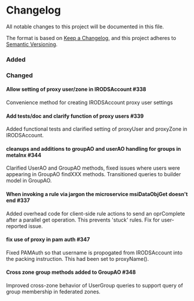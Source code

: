 # Changelog
All notable changes to this project will be documented in this file.

The format is based on [Keep a Changelog](https://keepachangelog.com/en/1.0.0/),
and this project adheres to [Semantic Versioning](https://semver.org/spec/v2.0.0.html).


### Added

### Changed

#### Allow setting of proxy user/zone in IRODSAccount #338

Convenience method for creating IRODSAccount proxy user settings

#### Add tests/doc and clarify function of proxy users #339

Added functional tests and clarified setting of proxyUser and proxyZone in IRODSAccount.

#### cleanups and additions to groupAO and userAO handling for groups in metalnx #344

Clarified UserAO and GroupAO methods, fixed issues where users were appearing in GroupAO findXXX methods. Transitioned queries to builder model in GroupAO.

#### When invoking a rule via jargon the microservice msiDataObjGet doesn't end #337

Added overhead code for client-side rule actions to send an oprComplete after a parallel get
operation. This prevents 'stuck' rules. Fix for user-reported issue.

#### fix use of proxy in pam auth #347

Fixed PAMAuth so that username is propogated from IRODSAccount into the packing instruction. This had been set to proxyName().

#### Cross zone group methods added to GroupAO #348

 Improved cross-zone behavior of UserGroup queries to support query of group membership in federated zones. 